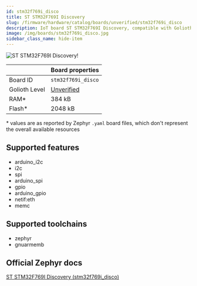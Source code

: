 ```yaml
---
id: stm32f769i_disco
title: ST STM32F769I Discovery
slug: /firmware/hardware/catalog/boards/unverified/stm32f769i_disco
description: IoT board ST STM32F769I Discovery, compatible with Golioth at unverified level.
image: /img/boards/stm32f769i_disco.jpg
sidebar_class_name: hide-item
---
```


[//]: # (This is an auto-generated file, do not edit! Changes to it will be lost upon re-generation)

![ST STM32F769I Discovery!](/img/boards/stm32f769i_disco.jpg "ST STM32F769I Discovery")

|                | Board properties     |
| -------------  | -------------------- |
| Board ID       | `stm32f769i_disco` |
| Golioth Level  | [Unverified](/firmware/hardware#unverified-boards) |
| RAM*           | 384 kB |
| Flash*         | 2048 kB |

\* values are as reported by Zephyr `.yaml` board files, which don't represent the overall available resources



## Supported features

* arduino_i2c
* i2c
* spi
* arduino_spi
* gpio
* arduino_gpio
* netif:eth
* memc

## Supported toolchains

* zephyr
* gnuarmemb

## Official Zephyr docs

[ST STM32F769I Discovery (stm32f769i_disco)](https://docs.zephyrproject.org/latest/boards/st/stm32f769i_disco/doc/index.html)
